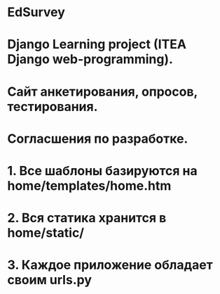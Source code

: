 # EdSurvey
# Django Learning project (ITEA Django web-programming).
# Сайт анкетирования, опросов, тестирования.
# Согласшения по разработке.
# 1. Все шаблоны базируются на home/templates/home.htm
# 2. Вся статика хранится в home/static/
# 3. Каждое приложение обладает своим urls.py
